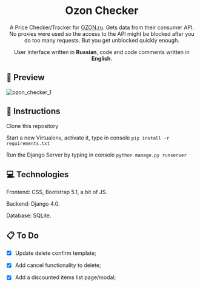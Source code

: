 <div align="center">
  
# Ozon Checker

</div>

<div align="center">

A Price Checker/Tracker for [OZON.ru](ozon.ru). Gets data from their consumer API. No proxies were used so the access to the API might be blocked after you do too many requests. But you get unblocked quickly enough.

User Interface written in **Russian**, code and code comments written in **English**.

</div>

## 🔎 Preview

![ozon_checker_1](https://user-images.githubusercontent.com/86254474/159653407-562ca01a-0a84-4e09-89cc-19566a6480b4.png)

## 📖 Instructions

Clone this repository

Start a new Virtualenv, activate it, type in console `pip install -r requirements.txt`

Run the Django Server by typing in console `python manage.py runserver`

## 💻 Technologies 

Frontend: CSS, Bootstrap 5.1, a bit of JS.

Backend: Django 4.0.

Database: SQLite.

## 📋 To Do

- [x] Update delete confirm template; 

- [x] Add cancel functionality to delete; 

- [x] Add a discounted items list page/modal; 
